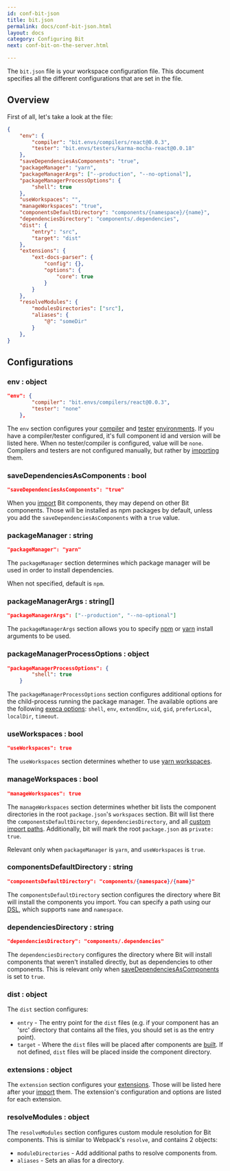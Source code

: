 ```yaml
---
id: conf-bit-json
title: bit.json
permalink: docs/conf-bit-json.html
layout: docs
category: Configuring Bit
next: conf-bit-on-the-server.html

---
```


The `bit.json` file is your workspace configuration file. This document specifies all the different configurations that are set in the file.

## Overview

First of all, let's take a look at the file:

```json
{
    "env": {
        "compiler": "bit.envs/compilers/react@0.0.3",
        "tester": "bit.envs/testers/karma-mocha-react@0.0.18"
    },
    "saveDependenciesAsComponents": "true",
    "packageManager": "yarn",
    "packageManagerArgs": ["--production", "--no-optional"],
    "packageManagerProcessOptions": {
        "shell": true
    },
    "useWorkspaces": "",
    "manageWorkspaces": "true",
    "componentsDefaultDirectory": "components/{namespace}/{name}",
    "dependenciesDirectory": "components/.dependencies",
    "dist": {
        "entry": "src",
        "target": "dist"
    },
    "extensions": {
        "ext-docs-parser": {
            "config": {},
            "options": {
                "core": true
            }
        }
    },
    "resolveModules": {
        "modulesDirectories": ["src"],
        "aliases": {
            "@": "someDir"
        }
    },
}
```

## Configurations

### env : object

```json
"env": {
        "compiler": "bit.envs/compilers/react@0.0.3",
        "tester": "none"
    },
```

The `env` section configures your [compiler](/docs/ext-compiling.html) and [tester](/docs/ext-testing.html) [environments](/docs/ext-concepts.html#extensions-vs-environments). If you have a compiler/tester configured, it's full component id and version will be listed here. When no tester/compiler is configured, value will be `none`.
Compilers and testers are not configured manually, but rather by [importing](/docs/cli-import.html#import-a-new-environment) them.

### saveDependenciesAsComponents : bool

```json
"saveDependenciesAsComponents": "true"
```

When you [import](/docs/importing-components.html) Bit components, they may depend on other Bit components.
Those will be installed as npm packages by default, unless you add the `saveDependenciesAsComponents` with a `true` value.

### packageManager : string

```json
"packageManager": "yarn"
```

The `packageManager` section determines which package manager will be used in order to install dependencies.

When not specified, default is `npm`.

### packageManagerArgs : string[]

```json
"packageManagerArgs": ["--production", "--no-optional"]
```

The `packageManagerArgs` section allows you to specify [npm](https://docs.npmjs.com/cli/install) or [yarn](https://yarnpkg.com/en/docs/cli/install) install arguments to be used.

### packageManagerProcessOptions : object

```json
"packageManagerProcessOptions": {
        "shell": true
    }
```

The `packageManagerProcessOptions` section configures additional options for the child-process running the package manager. The available options are the following [execa options](https://www.npmjs.com/package/execa#options): `shell`, `env`, `extendEnv`, `uid`, `gid`, `preferLocal`, `localDir`, `timeout`.

### useWorkspaces : bool

```json
"useWorkspaces": true
```

The `useWorkspaces` section determines whether to use [yarn workspaces](https://yarnpkg.com/blog/2017/08/02/introducing-workspaces/).

### manageWorkspaces : bool

```json
"manageWorkspaces": true
```

The `manageWorkspaces` section determines whether bit lists the component directories in the root `package.json`'s `workspaces` section.
Bit will list there the `componentsDefaultDirectory`, `dependenciesDirectory`, and all [custom import paths](/docs/cli-import.html#import-a-single-component-from-a-remote-scope).
Additionally, bit will mark the root `package.json` as `private: true`.

Relevant only when `packageManager` is `yarn`, and `useWorkspaces` is `true`.

### componentsDefaultDirectory : string

```json
"componentsDefaultDirectory": "components/{namespace}/{name}"
```

The `componentsDefaultDirectory` section configures the directory where Bit will install the components you import.
You can specify a path using our [DSL](), which supports `name` and `namespace`.

### dependenciesDirectory : string

```json
"dependenciesDirectory": "components/.dependencies"
```

The `dependenciesDirectory` configures the directory where Bit will install components that weren't installed directly, but as dependencies to other components.
This is relevant only when [saveDependenciesAsComponents](#savedependenciesascomponents--bool) is set to `true`.

### dist : object

The `dist` section configures:

* `entry` - The entry point for the `dist` files (e.g. if your component has an 'src' directory that contains all the files, you should set is as the entry point).
* `target` - Where the `dist` files will be placed after components are [built](/docs/building-components.html). If not defined, `dist` files will be placed inside the component directory.

### extensions : object

The `extension` section configures your [extensions](/docs/ext-concepts.html). Those will be listed here after your [import](/docs/cli-import.html#import-an-extension) them.
The extension's configuration and options are listed for each extension.

### resolveModules : object

The `resolveModules` section configures custom module resolution for Bit components. This is similar to Webpack's `resolve`, and contains 2 objects:

* `moduleDirectories` - Add additional paths to resolve components from.
* `aliases` - Sets an alias for a directory.
